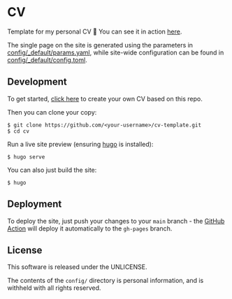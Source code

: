 # CV

Template for my personal CV :tada: You can see it in action [here](https://cv.jedevc.com).

The single page on the site is generated using the parameters in
[config/_default/params.yaml](./config/_default/params.yaml),
while site-wide configuration can be found in
[config/_default/config.toml](./config/_default/config.toml).

## Development

To get started, [click here](https://github.com/jedevc/cv-template/generate) to
create your own CV based on this repo.

Then you can clone your copy:

    $ git clone https://github.com/<your-username>/cv-template.git
    $ cd cv

Run a live site preview (ensuring [hugo](https://gohugo.io) is installed):

    $ hugo serve

You can also just build the site:

    $ hugo
    
## Deployment

To deploy the site, just push your changes to your `main` branch - the
[GitHub Action](./.github/workflows/gh-pages.yaml) will deploy it automatically
to the `gh-pages` branch.

## License

This software is released under the UNLICENSE.

The contents of the `config/` directory is personal information, and is
withheld with all rights reserved.
